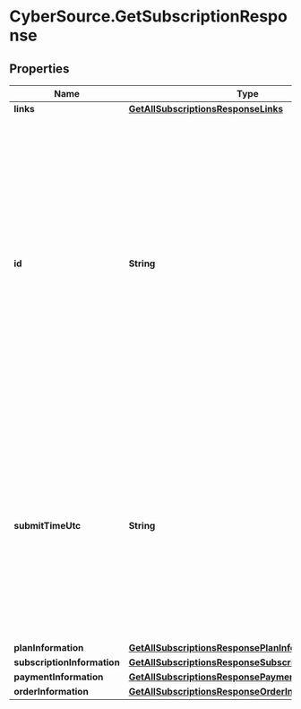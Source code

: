 # CyberSource.GetSubscriptionResponse

## Properties
Name | Type | Description | Notes
------------ | ------------- | ------------- | -------------
**links** | [**GetAllSubscriptionsResponseLinks**](GetAllSubscriptionsResponseLinks.md) |  | [optional] 
**id** | **String** | An unique identification number generated by Cybersource to identify the submitted request. Returned by all services. It is also appended to the endpoint of the resource. On incremental authorizations, this value with be the same as the identification number returned in the original authorization response.  | [optional] 
**submitTimeUtc** | **String** | Time of request in UTC. Format: `YYYY-MM-DDThh:mm:ssZ` **Example** `2016-08-11T22:47:57Z` equals August 11, 2016, at 22:47:57 (10:47:57 p.m.). The `T` separates the date and the time. The `Z` indicates UTC.  Returned by Cybersource for all services.  | [optional] 
**planInformation** | [**GetAllSubscriptionsResponsePlanInformation**](GetAllSubscriptionsResponsePlanInformation.md) |  | [optional] 
**subscriptionInformation** | [**GetAllSubscriptionsResponseSubscriptionInformation**](GetAllSubscriptionsResponseSubscriptionInformation.md) |  | [optional] 
**paymentInformation** | [**GetAllSubscriptionsResponsePaymentInformation**](GetAllSubscriptionsResponsePaymentInformation.md) |  | [optional] 
**orderInformation** | [**GetAllSubscriptionsResponseOrderInformation**](GetAllSubscriptionsResponseOrderInformation.md) |  | [optional] 


